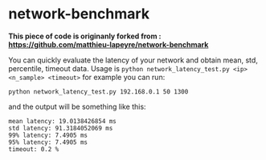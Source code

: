 # network-benchmark
**This piece of code is originanly forked from : https://github.com/matthieu-lapeyre/network-benchmark**

You can quickly evaluate the latency of your network and obtain mean, std, percentile, timeout data. 
Usage is `python network_latency_test.py <ip> <n_sample> <timeout>` for example you can run:
```console
python network_latency_test.py 192.168.0.1 50 1300
```
and the output will be something like this:

``` console
mean latency: 19.0138426854 ms
std latency: 91.3184052069 ms
99% latency: 7.4905 ms
95% latency: 7.4905 ms
timeout: 0.2 %
```
